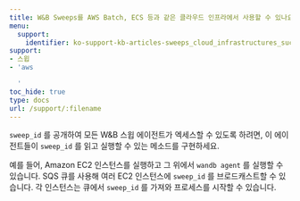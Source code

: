 ```yaml
---
title: W&B Sweeps를 AWS Batch, ECS 등과 같은 클라우드 인프라에서 사용할 수 있나요?
menu:
  support:
    identifier: ko-support-kb-articles-sweeps_cloud_infrastructures_such_aws_batch_ecs
support:
- 스윕
- 'aws

  '
toc_hide: true
type: docs
url: /support/:filename
---
```


`sweep_id` 를 공개하여 모든 W&B 스윕 에이전트가 엑세스할 수 있도록 하려면, 이 에이전트들이 `sweep_id` 를 읽고 실행할 수 있는 메소드를 구현하세요.

예를 들어, Amazon EC2 인스턴스를 실행하고 그 위에서 `wandb agent` 를 실행할 수 있습니다. SQS 큐를 사용해 여러 EC2 인스턴스에 `sweep_id` 를 브로드캐스트할 수 있습니다. 각 인스턴스는 큐에서 `sweep_id` 를 가져와 프로세스를 시작할 수 있습니다.